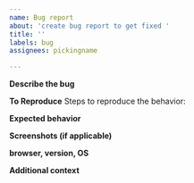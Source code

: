 ```yaml
---
name: Bug report
about: 'create bug report to get fixed '
title: ''
labels: bug
assignees: pickingname

---
```


**Describe the bug**


**To Reproduce**
Steps to reproduce the behavior:


**Expected behavior**


**Screenshots (if applicable)**


**browser, version, OS**


**Additional context**
